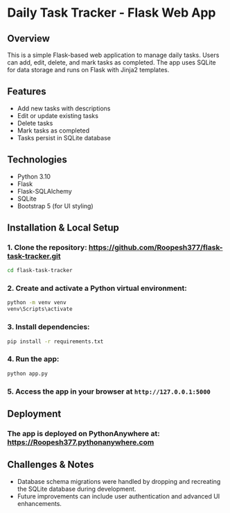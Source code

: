 # Daily Task Tracker - Flask Web App

## Overview
This is a simple Flask-based web application to manage daily tasks. Users can add, edit, delete, and mark tasks as completed. The app uses SQLite for data storage and runs on Flask with Jinja2 templates.

## Features
- Add new tasks with descriptions
- Edit or update existing tasks
- Delete tasks
- Mark tasks as completed
- Tasks persist in SQLite database

## Technologies
- Python 3.10
- Flask
- Flask-SQLAlchemy
- SQLite
- Bootstrap 5 (for UI styling)

## Installation & Local Setup

### 1. Clone the repository: https://github.com/Roopesh377/flask-task-tracker.git
````bash
cd flask-task-tracker
````
### 2. Create and activate a Python virtual environment:
````bash
python -m venv venv
venv\Scripts\activate
````

### 3. Install dependencies:
````bash
pip install -r requirements.txt
````
### 4. Run the app:
````bash
python app.py
````

### 5. Access the app in your browser at `http://127.0.0.1:5000`

## Deployment
### The app is deployed on PythonAnywhere at: https://Roopesh377.pythonanywhere.com


## Challenges & Notes
- Database schema migrations were handled by dropping and recreating the SQLite database during development.
- Future improvements can include user authentication and advanced UI enhancements.


